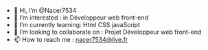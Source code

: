 - 👋 Hi, I’m @Nacer7534
- 👀 I’m interested : in Développeur web front-end 
- 🌱 I’m currently learning:  Html CSS javaScript
- 💞️ I’m looking to collaborate on : Projet Développeur web front-end
- 📫 How to reach me : nacer7534@live.fr

<!---
Nacer7534/Nacer7534 is a ✨ special ✨ repository because its `README.md` (this file) appears on your GitHub profile.
You can click the Preview link to take a look at your changes.
--->
